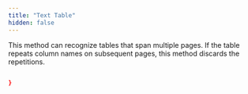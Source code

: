 ```yaml
---
title: "Text Table"
hidden: false
---
```

This method can recognize tables that span multiple pages. If the table repeats column names on subsequent pages, this method discards the repetitions.

```json

}
```










